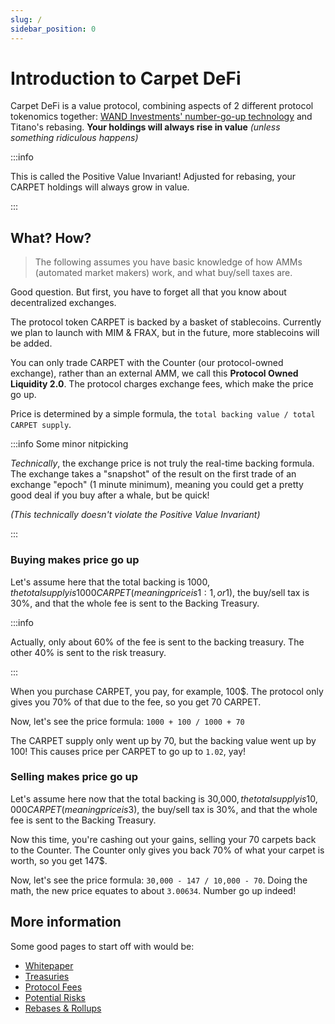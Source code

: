 ```yaml
---
slug: /
sidebar_position: 0
---
```


# Introduction to Carpet DeFi

Carpet DeFi is a value protocol, combining aspects of 2 different protocol tokenomics together: [WAND Investments' number-go-up technology](https://medium.com/coinmonks/wand-investments-whitepaper-reconciling-safety-sustainability-and-rewards-in-defi-ba20d96213) and Titano's rebasing. **Your holdings will always rise in value** _(unless something ridiculous happens)_

:::info

This is called the Positive Value Invariant! Adjusted for rebasing, your CARPET holdings will always grow in value.

:::

## What? How?

> The following assumes you have basic knowledge of how AMMs (automated market makers) work, and what buy/sell taxes are.

Good question. But first, you have to forget all that you know about decentralized exchanges.

The protocol token CARPET is backed by a basket of stablecoins. Currently we plan to launch with MIM & FRAX, but in the future, more stablecoins will be added.

You can only trade CARPET with the Counter (our protocol-owned exchange), rather than an external AMM, we call this **Protocol Owned Liquidity 2.0**. The protocol charges exchange fees, which make the price go up.

Price is determined by a simple formula, the `total backing value / total CARPET supply`.

:::info Some minor nitpicking

_Technically_, the exchange price is not truly the real-time backing formula. The exchange takes a "snapshot" of the result on the first trade of an exchange "epoch" (1 minute minimum), meaning you could get a pretty good deal if you buy after a whale, but be quick!

_(This technically doesn't violate the Positive Value Invariant)_

:::

### Buying makes price go up

Let's assume here that the total backing is 1000$, the total supply is 1000 CARPET (meaning price is 1:1, or 1$), the buy/sell tax is 30%, and that the whole fee is sent to the Backing Treasury.

:::info

Actually, only about 60% of the fee is sent to the backing treasury. The other 40% is sent to the risk treasury.

:::

When you purchase CARPET, you pay, for example, 100$. The protocol only gives you 70% of that due to the fee, so you get 70 CARPET.

Now, let's see the price formula: `1000 + 100 / 1000 + 70`

The CARPET supply only went up by 70, but the backing value went up by 100! This causes price per CARPET to go up to `1.02`, yay!

### Selling makes price go up

Let's assume here now that the total backing is 30,000$, the total supply is 10,000 CARPET (meaning price is 3$), the buy/sell tax is 30%, and that the whole fee is sent to the Backing Treasury.

Now this time, you're cashing out your gains, selling your 70 carpets back to the Counter. The Counter only gives you back 70% of what your carpet is worth, so you get 147$.

Now, let's see the price formula: `30,000 - 147 / 10,000 - 70`. Doing the math, the new price equates to about `3.00634`. Number go up indeed!

## More information

Some good pages to start off with would be:

- [Whitepaper](/whitepaper)
- [Treasuries](/treasuries)
- [Protocol Fees](/fees)
- [Potential Risks](/risks)
- [Rebases & Rollups](/rebases)
